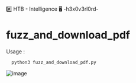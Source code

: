 #️⃣ HTB - Intelligence
🖥️ -h3x0v3rl0rd-

# fuzz_and_download_pdf

Usage : 

	  python3 fuzz_and_download_pdf.py

![image](https://user-images.githubusercontent.com/66146701/125039571-1b46fd80-e043-11eb-88e1-c8b8f6521221.png)

